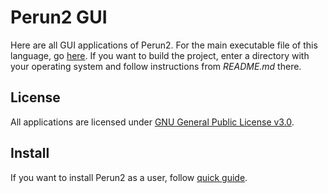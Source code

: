 # Perun2 GUI

Here are all GUI applications of Perun2. For the main executable file of this language, go [here](https://github.com/wojfil/perun2).
If you want to build the project, enter a directory with your operating system and follow instructions from *README.md* there.

## License

All applications are licensed under [GNU General Public License v3.0](LICENSE.txt).

## Install

If you want to install Perun2 as a user, follow [quick guide](https://perun2.org/docs/quickguide).
